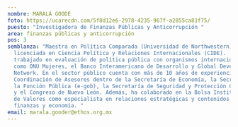 ```yaml
---
nombre: MARALÁ GOODE
foto: https://ucarecdn.com/5f8d12e6-2978-4235-967f-a2855ca81f75/
puesto: "Investigadora de Finanzas Públicas y Anticorrupción "
area: finanzas públicas y anticorrupción
pos: 3
semblanza: "Maestra en Política Comparada (Universidad de Northwestern) y
  licenciada en Ciencia Política y Relaciones Internacionales (CIDE).  Ha
  trabajado en evaluación de política pública con organismos internacionales
  como ONU Mujeres, el Banco Interamericano de Desarrollo y Global Development
  Network. En el sector público cuenta con más de 10 años de experiencia en la
  Coordinación de Asesores dentro de la Secretaría de Economía, la Secretaría de
  la Función Pública (e-gob), la Secretaría de Seguridad y Protección Ciudadana,
  y el Congreso de Nuevo León. Además, ha colaborado en la Bolsa Institucional
  de Valores como especialista en relaciones estratégicas y contenidos de
  finanzas y economía. "
email: marala.gooder@ethos.org.mx
---
```

